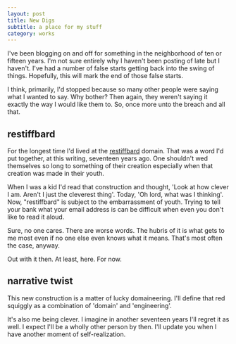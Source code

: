 ```yaml
---
layout: post
title: New Digs
subtitle: a place for my stuff
category: works
---
```


I've been blogging on and off for something in the neighborhood of ten or fifteen years. I'm not sure entirely why I haven't been posting of late but I haven't. I've had a number of false starts getting back into the swing of things. Hopefully, this will mark the end of those false starts.

I think, primarily, I'd stopped because so many other people were saying what I wanted to say. Why bother? Then again, they weren't saying it exactly the way I would like them to. So, once more unto the breach and all that.

## restiffbard

For the longest time I'd lived at the [restiffbard][1] domain. That was a word I'd put together, at this writing, seventeen years ago. One shouldn't wed themselves so long to something of their creation especially when that creation was made in their youth.

When I was a kid I'd read that construction and thought, 'Look at how clever I am. Aren't I just the cleverest thing'. Today, 'Oh lord, what was I thinking'. Now, "restiffbard" is subject to the embarrassment of youth. Trying to tell your bank what your email address is can be difficult when even you don't like to read it aloud.

Sure, no one cares. There are worse words. The hubris of it is what gets to me most even if no one else even knows what it means. That's most often the case, anyway. 

Out with it then. At least, here. For now.

## narrative twist

This new construction is a matter of lucky domaineering. I'll define that red squiggly as a combination of 'domain' and 'engineering'. 

It's also me being clever. I imagine in another seventeen years I'll regret it as well. I expect I'll be a wholly other person by then. I'll update you when I have another moment of self-realization.

[1]: http://restiffbard.com "restiffbard"

